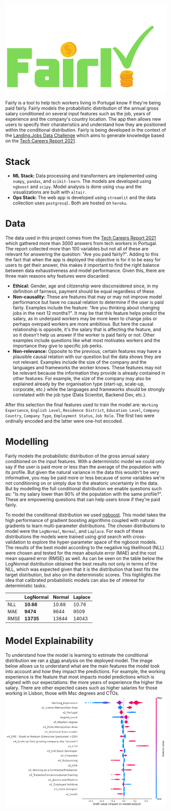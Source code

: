 
<img src="resources/logo.svg">

Fairly is a tool to help tech workers living in Portugal know if they're being paid fairly. Fairly models the probabilistic distribution of the annual gross salary conditioned on several input features such as the job, years of experience and the company's country location. The app then allows new users to specify their charateristics and understand how they are positioned within the conditional distribution. Fairly is being developed in the context of the [Landing.Jobs Data Challenge](https://taikai.network/en/landingjobs/challenges/datachallenge) which aims 
to generate knowledge based on the [Tech Careers Report 2021](https://wp.landing.jobs/techcareersreport2021/?utm_source=taikai&utm_medium=event-platform&utm_term=102909&utm_content=tech-careers-report-taikai&utm_campaign=tech-careers-report-2021).

# Stack
- **ML Stack:** Data processing and transformers are implemented using `numpy`, `pandas`, and `scikit-learn`. The models are developed using `ngboost` and `scipy`. Model analysis is done using `shap` and the visualizations are built with `altair`.
- **Ops Stack:** The web app is developed using `streamlit` and the data collection uses `postgresql`. Both are hosted on `heroku`.

# Data

The data used in this project comes from the [Tech Careers Report 2021](https://wp.landing.jobs/techcareersreport2021/?utm_source=taikai&utm_medium=event-platform&utm_term=102909&utm_content=tech-careers-report-taikai&utm_campaign=tech-careers-report-2021) which gathered more than 3000 answers from tech workers in Portugal. The report collected more than 100 variables but not all of these are relevant for answering the question: "Are you paid fairly?". Adding to this the fact that when the app is deployed the objective is for it to be easy for users to get their answer, this makes it important to find the right balance between data exhaustiveness  and model performance. Given this, there are three main reasons why features were discarded:

- **Ethical:** Gender, age and citizenship were disconsidered since, in my definition of fairness, payment should be equal regardless of these.
- **Non-causality:** These are features that may or may not improve model performance but have no causal relation to determine if the user is paid fairly. Examples include the feature: "Are you thinking about changing jobs in the next 12 months?". It may be that this feature helps predict the salary, as in underpaid workers may be more keen to change jobs or perhaps overpaid workers are more ambitious. But here the causal relationship is opposite, it's the salary that is affecting the feature, and so it doesn't help us answer if the worker is paid fairly or not. Other examples include questions like what most motivates workers and the importance they give to specific job perks.
- **Non-relevance:** Opposite to the previous, certain features may have a plausible causal relation with our question but the data shows they are not relevant. Examples include the size of the company and the languages and frameworks the worker knows. These features may not be relevant because the information they provide is already contained in other features. For example, the size of the company may also be explained already by the organisation type (start-up, scale-up, corporate, etc.) while the languages and frameworks should be strongly correlated with the job type (Data Scientist, Backend Dev, etc.).

After this selection the final features used to train the model are:
`Working Experience`, `English Level`, `Residence District`, `Education Level`, `Company Country`, `Company Type`, `Employment Status`, `Job Role`.
The first two were ordinally encoded and the latter were one-hot encoded.

# Modelling
Fairly models the probabilistic distribution of the gross annual salary conditioned on the input features. With a deterministic model we could only say if the user is paid more or less than the average of the population with its profile. But given the natural variance in the data this wouldn't be very informative, you may be paid more or less because of some variables we're not conditioning on or simply due to the aleatoric uncertainty in the data. But by modelling the full conditional distribution we enable questions such as: "Is my salary lower than 90% of the population with the same profile?". These are empowering questions that can help users know if they're paid fairly.

To model the conditional distribution we used [ngboost](https://stanfordmlgroup.github.io/projects/ngboost/). This model takes the high performance of gradient boosting algorithms coupled with natural gradients to learn multi-parameter distributions. The chosen distributions to model were the `LogNormal`, `Normal`, and `Laplace`. For each of these distributions the models were trained using grid search with cross-validation to explore the hyper-parameter space of the ngboost models. The results of the best model according to the negative log likelihood (NLL) were chosen and tested for the mean absolute error (MAE) and the root mean squared error (RMSE) as well. As can be seen on the table below the LogNormal distribution obtained the best results not only in terms of the NLL, which was expected given that it is the distribution that best fits the target distrbution, but also on the deterministic scores. This highlights the idea that calibrated probabilistic models can also be of interest for deterministic tasks. 


|      | LogNormal | Normal | Laplace |
|------|-----------|--------|---------|
| NLL  | **10.66**     | 10.88  | 10.76   |
| MAE  | **9474**     | 9644  | 9509   |
| RMSE | **13735**     | 13844  | 14043   |

# Model Explainability

To understand how the model is learning to estimate the conditional distribution we ran a [shap](https://github.com/slundberg/shap) analysis on the deployed model. The image below allows us to understand what are the main features the model took into account and how they impact the predictions. For example, the working experience is the feature that most impacts model predictions which is aligned with our expectations: the more years of experience the higher the salary. There are other expected cases such as higher salaries for those working in Lisbon, those with Msc degrees and CTOs. 
<img src="resources/shap.png">
